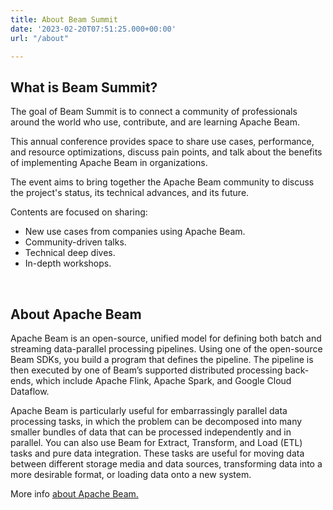 ```yaml
---
title: About Beam Summit
date: '2023-02-20T07:51:25.000+00:00'
url: "/about"

---
```



## What is Beam Summit?

The goal of Beam Summit is to connect a community of professionals around the world who use, contribute, and are learning Apache Beam.

This annual conference provides space to share use cases, performance, and resource optimizations, discuss pain points, and talk about the benefits of implementing Apache Beam in organizations.

The event aims to bring together the Apache Beam community to discuss the project's status, its technical advances, and its future.

Contents are focused on sharing: 
- New use cases from companies using Apache Beam.
- Community-driven talks.
- Technical deep dives.
- In-depth workshops.

<br>

## About Apache Beam

Apache Beam is an open-source, unified model for defining both batch and streaming data-parallel processing pipelines. Using one of the open-source Beam SDKs, you build a program that defines the pipeline. The pipeline is then executed by one of Beam’s supported distributed processing back-ends, which include Apache Flink, Apache Spark, and Google Cloud Dataflow.

Apache Beam is particularly useful for embarrassingly parallel data processing tasks, in which the problem can be decomposed into many smaller bundles of data that can be processed independently and in parallel. You can also use Beam for Extract, Transform, and Load (ETL) tasks and pure data integration. These tasks are useful for moving data between different storage media and data sources, transforming data into a more desirable format, or loading data onto a new system.

More info [about Apache Beam.](https://beam.apache.org/)